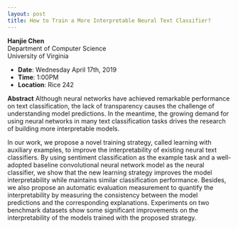 ```yaml
---
layout: post
title: How to Train a More Interpretable Neural Text Classifier? 
---
```


**Hanjie Chen**<br>
Department of Computer Science<br>
University of Virginia

- **Date**: Wednesday April 17th, 2019
- **Time**: 1:00PM
- **Location**: Rice 242

**Abstract** Although neural networks have achieved remarkable performance on text classification, the lack of transparency causes the challenge of understanding model predictions. In the meantime, the growing demand for using neural networks in many text classification tasks drives the research of building more interpretable models. 

In our work, we propose a novel training strategy, called learning with auxiliary examples, to improve the interpretability of existing neural text classifiers. By using sentiment classification as the example task and a well-adopted baseline convolutional neural network model as the neural classifier, we show that the new learning strategy improves the model interpretability while maintains similar classification performance. Besides, we also propose an automatic evaluation measurement to quantify the interpretability by measuring the consistency between the model predictions and the corresponding explanations. Experiments on two benchmark datasets show some significant improvements on the interpretability of the models trained with the proposed strategy.

